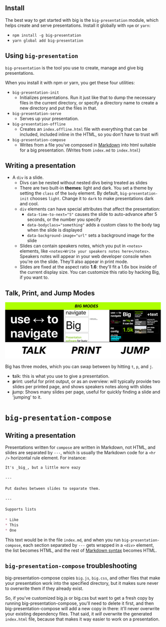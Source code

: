 ## Install

The best way to get started with big is the `big-presentation` module,
which helps create and serve presentations. Install it globally with `npm` or
`yarn`:

* `npm install -g big-presentation`
* `yarn global add big-presentation`

## Using `big-presentation`

`big-presentation` is the tool you use to create, manage and give big presentations.

When you install it with npm or yarn, you get these four utilities:

* `big-presentation-init`
  * Initializes presentations. Run it just like that to dump the necessary
  files in the current directory, or specify a directory name to create
  a new directory and put the files in that.
* `big-presentation-serve`
  * Serves up your presentation.
* `big-presentation-offline`
  * Creates an `index.offline.html` file with everything that can be included,
    included inline in the HTML, so you don't have to trust wifi
* `big-presentation-compose`
  * Writes from a file you've composed in [Markdown](https://help.ghost.org/hc/en-us/articles/224410728-Markdown-Guide) 
  into html suitable for a big presentation. (Writes from `index.md` to `index.html`)

## Writing a presentation

* A `div` is a slide.
  * Divs can be nested without nested divs being treated as slides
  * There are two built-in **themes**: light and dark. You set a theme by setting
    the `class` of the `body` element. By default, `big-presentation-init` chooses
    `light`. Change it to `dark` to make presentations dark and cool.
  * `div` elements can have special attributes that affect the presentation:
    * `data-time-to-next="5"` causes the slide to auto-advance after 5 seconds, or the number you specify
    * `data-bodyclass="something"` adds a custom class to the body tag when the slide is displayed
    * `data-background-image="url"` sets a background image for the slide
  * Slides can contain speakers notes, which you put in `<notes>` elements, like
    `<notes>Write your speakers notes here</notes>`.
    Speakers notes will appear in your web developer console when you're on
    the slide. They'll also appear in print mode.
  * Slides are fixed at the aspect ratio **1.6**: they'll fit a 1.6x box
    inside of the current display size. You can customize this ratio by hacking
    Big, if you want to.

## Talk, Print, and Jump Modes

![](../.github/big-modes.png)

Big has three modes, which you can swap between by hitting `t`, `p`, and `j`.

* **t**alk: this is what you use to give a presentation.
* **p**rint: useful for print output, or as an overview: will typically provide
  two slides per printed page, and shows speakers notes along with slides
* **j**ump: Shows many slides per page, useful for quickly finding a slide
  and 'jumping' to it.

# `big-presentation-compose`

## Writing a presentation

Presentations written for `compose` are written in Markdown, not HTML, and
slides are separated by `---`, which is usually the Markdown code for a
`<hr />` horizontal rule element. For instance:

```markdown
It's _big_, but a little more eazy

---

Put dashes between slides to separate them.

---

Supports lists

* Like
* This
* One
```

This text would be in the file `index.md`, and when you run `big-presentation-compose`,
each section separated by `---` gets wrapped in a `<div>` element, the list
becomes HTML, and the rest of [Markdown syntax](https://daringfireball.net/projects/markdown/syntax)
becomes HTML.

## `big-presentation-compose` troubleshooting

big-presentation-compose copies `big.js`, `big.css`, and other files that make
your presentation work into the specified directory, but it makes sure never
to overwrite them if they already exist.

So, if you've customized big.js or big.css but want to get a fresh copy by running
big-presentation-compose, you'll need to delete it first, and then big-presentation-compose
will add a new copy in there: it'll never overwrite your existing dependency files.
That said, it _will_ overwrite the generated `index.html` file, because that makes
it way easier to work on a presentation.
